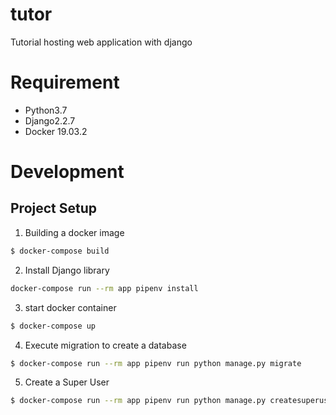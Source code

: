 # tutor
Tutorial hosting web application with django 

# Requirement
- Python3.7
- Django2.2.7
- Docker 19.03.2

# Development 
## Project Setup 

1. Building a docker image 
```bash
$ docker-compose build
```

2. Install Django library
```bash
docker-compose run --rm app pipenv install
```

3. start docker container
```bash
$ docker-compose up 
```

4. Execute migration to create a database
```bash
$ docker-compose run --rm app pipenv run python manage.py migrate
```

5. Create a Super User
```bash
$ docker-compose run --rm app pipenv run python manage.py createsuperuser
```

